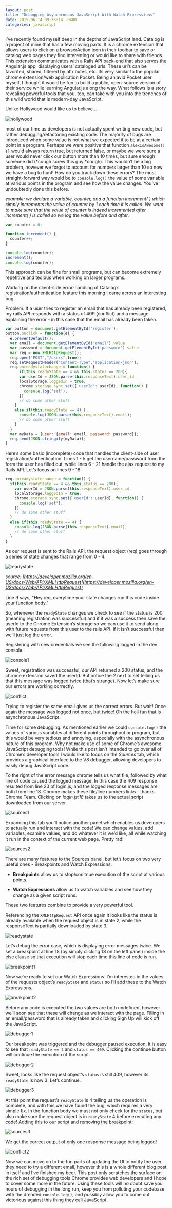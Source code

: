 ```yaml
---
layout: post
title: "Debugging Asynchronous JavaScript With Watch Expressions"
date: 2015-06-14 09:36:14 -0400
categories: javascript
---
```


I’ve recently found myself deep in the depths of JavaScript land.  Catalog is
a project of mine that has a few moving parts.  It is a chrome extension that
allows users to click on a browserAction icon in their toolbar to save or
catalog web pages they find interesting or would like to share with friends.
This extension communicates with a Rails API back-end that also serves the
Angular.js app, displaying users’ cataloged urls.  These url’s can be
favorited, shared, filtered by attributes, etc.  Its very similar to the
popular chrome extension/web application Pocket.  Being an avid Pocket user
myself, I thought it would be fun to build a public, open-source version of
their service while learning Angular.js along the way.  What follows is a
story revealing powerful  tools that you, too, can take with you into the
trenches of this wild world that is modern-day JavaScript.

Unlike Hollywood would like us to believe…

![hollywood](/assets/debugging-with-watch-expressions/hollywood.gif)

most of our time as developers is not actually spent writing new code,
but rather debugging/refactoring existing code.  The majority of bugs are
introduced when some value is not what we expected it to be at a certain
point in a program.  Perhaps we were positive that function `alexIsAwesome() {}`
would always return true, but returned false, or maybe we were sure a
user would never click our button more than 10 times, but sure enough someone
did (*cough screw this guy *cough).  This wouldn’t be a big problem, however
we forgot to account for numbers larger than 10 so now we have a bug to hunt!
How do you track down these errors?  The most straight-forward way would be
to `console.log()` the value of some variable at various points in the program
and see how the value changes.  You’ve undoubtedly done this before.

*example: we declare a variable, counter, and a function increment( ) which
simply increments the value of counter by 1 each time it is called.  We want
to make sure that the value of counter is indeed incremented after increment(
) is called so we log the value before and after.*

```javascript
var counter = 0;

function increment() {
  counter++;
}

console.log(counter);
increment();
console.log(counter);
```

This approach can be fine for small programs, but can become extremely
repetitive and tedious when working on larger programs.

Working on the client-side error-handling of Catalog’s
registration/authentication feature this morning I came across an interesting
bug.

Problem: If a user tries to register an email that has already been
registered, my rails API responds with a status of 409 (conflict) and a
message explaining the error - in this case that the email has already been
taken.

```javascript
var button = document.getElementById('register');
button.onclick = function(e) {
  e.preventDefault();
  var email = document.getElementById('email').value
  var password = document.getElementById('password').value
  var req = new XMLHttpRequest();
  req.open("POST","/users",true);
  req.setRequestHeader("Content-Type","application/json");
  req.onreadystatechange = function() {
	  if(this.readyState == 4 && this.status == 200){
      var userId = JSON.parse(this.responseText).user_id
      localStorage.loggedIn = true;
      chrome.storage.sync.set({'userId': userId}, function() {
        console.log('set');
      })
      // do some other stuff
    }
    else if(this.readyState == 4) {
      console.log(JSON.parse(this.responseText).email);
      // do some other stuff
    }
  }
  var myData = {user: {email: email, password: password}};
  req.send(JSON.stringify(myData));
}
```

Here’s some basic (incomplete) code that handles the client-side of
user registration/authentication.  Lines 1 - 5 get the username/password from
the form the user has filled out, while lines 6 - 21 handle the ajax request
to my Rails API.  Let’s focus on lines 9 - 18:

```javascript
req.onreadystatechange = function() {
  if(this.readyState == 4 && this.status == 200){
    var userId = JSON.parse(this.responseText).user_id
    localStorage.loggedIn = true;
    chrome.storage.sync.set({'userId': userId}, function() {
      console.log('set');
    })
    // do some other stuff
  }
  else if(this.readyState == 4) {
    console.log(JSON.parse(this.responseText).email);
    // do some other stuff
  }
}
```

As our request is sent to the Rails API, the request object (req) goes
through a series of state changes that range from 0 - 4.


![readystate](/assets/debugging-with-watch-expressions/readystate.png)

*source: [https://developer.mozilla.org/en-US/docs/Web/API/XMLHttpRequest](https://developer.mozilla.org/en-US/docs/Web/API/XMLHttpRequest)*

Line 9 says, "Hey req, everytime your state changes run this code inside your
function body."

So, whenever the `readyState` changes we check to see if the status is 200
(meaning registration was successful) and if it was a success then save the
userId to the Chrome Extension’s storage so we can use it to send along with
future requests from this user to the rails API.  If it isn’t successful then
we’ll just log the error.

Registering with new credentials we see the following logged in the dev
console.

![console1](/assets/debugging-with-watch-expressions/console1.png)

Sweet, registration was successful, our API returned a 200 status, and
the chrome extension saved the userId.  But notice the 2 next to set telling
us that this message was logged twice (that’s strange).  Now let’s make sure
our errors are working correctly.

![conflict](/assets/debugging-with-watch-expressions/conflict.png)

Trying to register the same email gives us the correct errors.  But
wait!  Once again the message was logged not once, but twice! Oh the ~~hell~~ fun
that is asynchronous JavaScript.

Time for some debugging.  As mentioned earlier we could `console.log()` the
values of various variables at different points throughout or program, but
this would be very tedious and annoying, especially with the asynchronous
nature of this program.  Why not make use of some of Chrome’s awesome
JavaScript debugging tools! While this post isn’t intended to go over all of
Chrome’s developer tools I would like to focus on the *Sources* tab, which
provides a graphical interface to the V8 debugger, allowing developers to
easily debug JavaScript code.

To the right of the error message chrome tells us what file, followed by what
line of code caused the logged message.  In this case the 409 response
resulted from line 23 of login.js, and the logged response messages are both
from line 18.  Chrome makes these file/line numbers links - thanks Chrome
Team.  Clicking on *login.js:18* takes us to the actual script downloaded from
our server.

![sources1](/assets/debugging-with-watch-expressions/sources1.png)

Expanding this tab you’ll notice another panel which enables us
developers to actually run and interact with the code!  We can change values,
add variables, examine values, and do whatever it is we’d like, all while
watching it run in the context of the current web page.  Pretty rad!

![sources2](/assets/debugging-with-watch-expressions/sources2.png)

There are many features to the Sources panel, but let’s focus on two
very useful ones - Breakpoints and Watch Expressions.

- **Breakpoints** allow us to stop/conitnue execution of the script at various points.

- **Watch Expressions** allow us to watch variables and see how they change as a given script runs.

These two features combine to provide a very powerful tool.

Referencing the `XMLHttpRequest` API once again it looks like the status is
already available when the request object is in state 2, while the
responseText is partially downloaded by state 3.

![readystate](/assets/debugging-with-watch-expressions/readystate.png)

Let’s debug the error case, which is displaying error messages twice.
We set a breakpoint at  line 18 (by simply clicking 18 on the left panel)
inside the else clause so that execution will stop each time this line of
code is run.

![breakpoint1](/assets/debugging-with-watch-expressions/breakpoint1.png)

Now we’re ready to set our Watch Expressions.  I’m interested in the
values of the requests object’s `readyState` and `status` so I’ll add these to
the Watch Expressions.

![breakpoint2](/assets/debugging-with-watch-expressions/breakpoint2.png)

Before any code is executed the two values are both undefined, however
we’ll soon see that these will change as we interact with the page.  Filling
in an email/password that is already taken and clicking Sign Up will kick off
the JavaScript.

![debugger1](/assets/debugging-with-watch-expressions/debugger1.png)

Our breakpoint was triggered and the debugger paused execution.  it is
easy to see that `readyState == 2` and `status == 409`.  Clicking the continue
button will continue the execution of the script.

![debugger2](/assets/debugging-with-watch-expressions/debugger2.png)

Sweet, looks like the request object’s `status` is still 409, however its
`readyState` is now 3!  Let’s continue.

![debugger3](/assets/debugging-with-watch-expressions/debugger3.png)

At this point the request’s `readyState` is 4 telling us the operation is
complete, and with this we have found the bug, which requires a very simple
fix.  In the function body we must not only check for the `status`, but also
make sure the request object is in `readyState` 4 before executing any code!
Adding this to our script and removing the breakpoint:

![sources3](/assets/debugging-with-watch-expressions/sources3.png)

We get the correct output of only one response message being logged!

![conflict2](/assets/debugging-with-watch-expressions/conflict2.png)

Now we can move on to the fun parts of updating the UI to notify the
user they need to try a different email, however this is a whole different
blog post in itself and I’ve finished my beer.  This post only scratches the
surface on the rich set of debugging tools Chrome provides web developers and
I hope to cover some more in the future.  Using these tools will no doubt
save you hours of debugging in the long run, keep you from polluting your
codebase with the dreaded `console.log()`, and possibly allow you to come out
victorious against this thing they call JavaScript.
